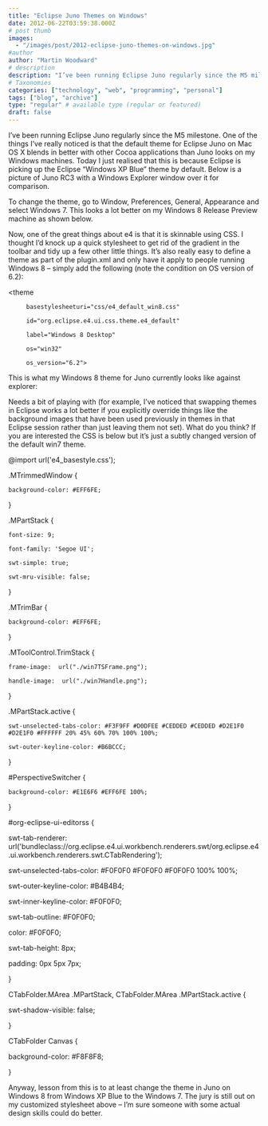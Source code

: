 ```yaml
---
title: "Eclipse Juno Themes on Windows"
date: 2012-06-22T03:59:38.000Z
# post thumb
images:
  - "/images/post/2012-eclipse-juno-themes-on-windows.jpg"
#author
author: "Martin Woodward"
# description
description: "I’ve been running Eclipse Juno regularly since the M5 milestone."
# Taxonomies
categories: ["technology", "web", "programming", "personal"]
tags: ["blog", "archive"]
type: "regular" # available type (regular or featured)
draft: false
---
```

I’ve been running Eclipse Juno regularly since the M5 milestone.  One of the things I’ve really noticed is that the default theme for Eclipse Juno on Mac OS X blends in better with other Cocoa applications than Juno looks on my Windows machines. Today I just realised that this is because Eclipse is picking up the Eclipse “Windows XP Blue” theme by default. Below is a picture of Juno RC3 with a Windows Explorer window over it for comparison.  

[](http://www.woodwardweb.com/Windows-Live-Writer/Eclipse-Juno-Themes-on-Windows-8_2A06/e4_winxpblue_2.png)  

To change the theme, go to Window, Preferences, General, Appearance and select Windows 7.  This looks a lot better on my Windows 8 Release Preview machine as shown below.  

[](http://www.woodwardweb.com/Windows-Live-Writer/Eclipse-Juno-Themes-on-Windows-8_2A06/e4_win7_2.png)  

Now, one of the great things about e4 is that it is skinnable using CSS.  I thought I’d knock up a quick stylesheet to get rid of the gradient in the toolbar and tidy up a few other little things.  It’s also really easy to define a theme as part of the plugin.xml and only have it apply to people running Windows 8 – simply add the following (note the condition on OS version of 6.2):     

<extension
   point="org.eclipse.e4.ui.css.swt.theme">
  
   <theme

         basestylesheeturi="css/e4_default_win8.css"

         id="org.eclipse.e4.ui.css.theme.e4_default"

         label="Windows 8 Desktop"

         os="win32"

         os_version="6.2">

   </theme>

</extension>

This is what my Windows 8 theme for Juno currently looks like against explorer:

[](http://www.woodwardweb.com/Windows-Live-Writer/Eclipse-Juno-Themes-on-Windows-8_2A06/image_2.png)

Needs a bit of playing with (for example, I’ve noticed that swapping themes in Eclipse works a lot better if you explicitly override things like the background images that have been used previously in themes in that Eclipse session rather than just leaving them not set).  What do you think?  If you are interested the CSS is below but it’s just a subtly changed version of the default win7 theme.

@import url('e4_basestyle.css');

.MTrimmedWindow { 

    background-color: #EFF6FE; 

}

.MPartStack {

    font-size: 9;

    font-family: 'Segoe UI';

    swt-simple: true;

    swt-mru-visible: false;

}

.MTrimBar {

    background-color: #EFF6FE; 

}

.MToolControl.TrimStack {

    frame-image:  url("./win7TSFrame.png");

    handle-image:  url("./win7Handle.png");

}

.MPartStack.active {

    swt-unselected-tabs-color: #F3F9FF #D0DFEE #CEDDED #CEDDED #D2E1F0 #D2E1F0 #FFFFFF 20% 45% 60% 70% 100% 100%;

    swt-outer-keyline-color: #B6BCCC;

}

#PerspectiveSwitcher  {

    background-color: #E1E6F6 #EFF6FE 100%;

}

#org-eclipse-ui-editorss {

   swt-tab-renderer: url('bundleclass://org.eclipse.e4.ui.workbench.renderers.swt/org.eclipse.e4.ui.workbench.renderers.swt.CTabRendering');

   swt-unselected-tabs-color: #F0F0F0 #F0F0F0 #F0F0F0 100% 100%;

   swt-outer-keyline-color: #B4B4B4;

   swt-inner-keyline-color: #F0F0F0;

   swt-tab-outline: #F0F0F0;

   color: #F0F0F0;

   swt-tab-height: 8px;

   padding: 0px 5px 7px;

}

CTabFolder.MArea .MPartStack, CTabFolder.MArea .MPartStack.active {

   swt-shadow-visible: false;

}

CTabFolder Canvas {

  background-color: #F8F8F8;

}

Anyway, lesson from this is to at least change the theme in Juno on Windows 8 from Windows XP Blue to the Windows 7. The jury is still out on my customized stylesheet above – I’m sure someone with some actual design skills could do better.